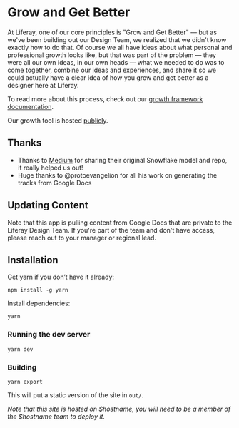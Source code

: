 # Grow and Get Better

At Liferay, one of our core principles is "Grow and Get Better" &mdash; but as we've been building out our Design Team, we realized that we didn't know exactly how to do that. Of course we all have ideas about what personal and professional growth looks like, but that was part of the problem &mdash; they were all our own ideas, in our own heads &mdash; what we needed to do was to come together, combine our ideas and experiences, and share it so we could actually have a clear idea of how you grow and get better as a designer here at Liferay.

To read more about this process, check out our [growth framework documentation](TODO:write-growth-blogpost).

Our growth tool is hosted [publicly](https://grow.liferay.design).

## Thanks

- Thanks to [Medium](https://github.com/Medium/snowflake) for sharing their original Snowflake model and repo, it really helped us out!
- Huge thanks to @protoevangelion for all his work on generating the tracks from Google Docs

## Updating Content

Note that this app is pulling content from Google Docs that are private to the Liferay Design Team. If you're part of the team and don't have access, please reach out to your manager or regional lead.

## Installation

Get yarn if you don’t have it already:

`npm install -g yarn`

Install dependencies:

`yarn`

### Running the dev server

`yarn dev`

### Building

`yarn export`

This will put a static version of the site in `out/`.

_Note that this site is hosted on $hostname, you will need to be a member of the $hostname team to deploy it._
